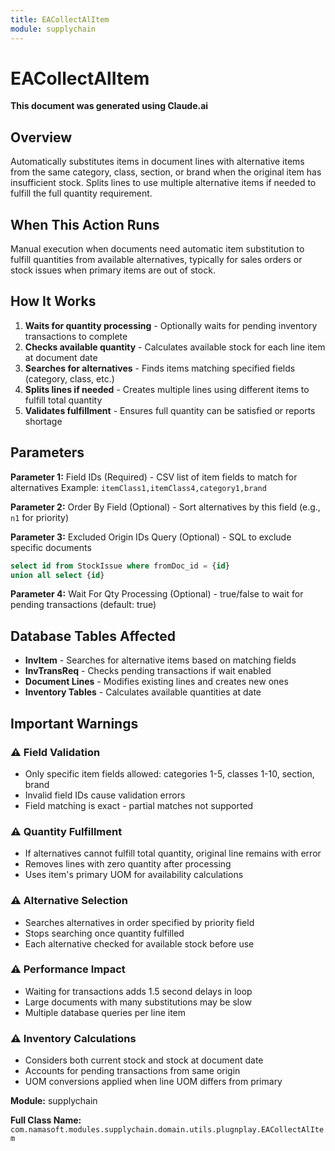 ```yaml
---
title: EACollectAlItem
module: supplychain
---
```



<div class='entity-flows'>

# EACollectAlItem

**This document was generated using Claude.ai**

## Overview

Automatically substitutes items in document lines with alternative items from the same category, class, section, or brand when the original item has insufficient stock. Splits lines to use multiple alternative items if needed to fulfill the full quantity requirement.

## When This Action Runs

Manual execution when documents need automatic item substitution to fulfill quantities from available alternatives, typically for sales orders or stock issues when primary items are out of stock.

## How It Works

1. **Waits for quantity processing** - Optionally waits for pending inventory transactions to complete
2. **Checks available quantity** - Calculates available stock for each line item at document date
3. **Searches for alternatives** - Finds items matching specified fields (category, class, etc.)
4. **Splits lines if needed** - Creates multiple lines using different items to fulfill total quantity
5. **Validates fulfillment** - Ensures full quantity can be satisfied or reports shortage

## Parameters

**Parameter 1:** Field IDs (Required) - CSV list of item fields to match for alternatives
Example: `itemClass1,itemClass4,category1,brand`

**Parameter 2:** Order By Field (Optional) - Sort alternatives by this field (e.g., `n1` for priority)

**Parameter 3:** Excluded Origin IDs Query (Optional) - SQL to exclude specific documents

```sql
select id from StockIssue where fromDoc_id = {id} 
union all select {id}
```

**Parameter 4:** Wait For Qty Processing (Optional) - true/false to wait for pending transactions (default: true)

## Database Tables Affected

- **InvItem** - Searches for alternative items based on matching fields
- **InvTransReq** - Checks pending transactions if wait enabled
- **Document Lines** - Modifies existing lines and creates new ones
- **Inventory Tables** - Calculates available quantities at date

## Important Warnings

### ⚠️ Field Validation
- Only specific item fields allowed: categories 1-5, classes 1-10, section, brand
- Invalid field IDs cause validation errors
- Field matching is exact - partial matches not supported

### ⚠️ Quantity Fulfillment
- If alternatives cannot fulfill total quantity, original line remains with error
- Removes lines with zero quantity after processing
- Uses item's primary UOM for availability calculations

### ⚠️ Alternative Selection
- Searches alternatives in order specified by priority field
- Stops searching once quantity fulfilled
- Each alternative checked for available stock before use

### ⚠️ Performance Impact
- Waiting for transactions adds 1.5 second delays in loop
- Large documents with many substitutions may be slow
- Multiple database queries per line item

### ⚠️ Inventory Calculations
- Considers both current stock and stock at document date
- Accounts for pending transactions from same origin
- UOM conversions applied when line UOM differs from primary

**Module:** supplychain

**Full Class Name:** `com.namasoft.modules.supplychain.domain.utils.plugnplay.EACollectAlItem`


</div>

